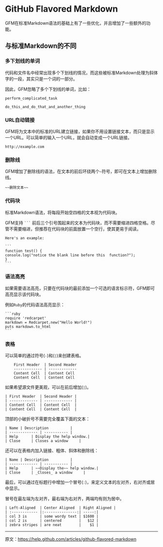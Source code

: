# GitHub Flavored Markdown

GFM在标准Markdown语法的基础上有了一些优化，并且增加了一些额外的功能。

## 与标准Markdown的不同

### 多下划线的单词

代码和文件名中经常出现多个下划线的情况，而这些被标准Markdown处理为斜体字的一段，其实只是一个词的一部分。

因此，GFM忽略了多个下划线的单词，比如：

	perform_complicated_task

	do_this_and_do_that_and_another_thing

### URL自动链接

GFM将为文本中的标准的URL建立链接，如果你不用设置链接文本，而只是显示一个URL。可以简单的输入一个URL，就会自动变成一个URL链接。

	http://example.com
	
### 删除线

GFM增加了删除线的语法，在文本的前后环绕两个`~`符号，即可在文本上增加删除线。

	~~删除文本~~
	
### 代码块

标准Markdown语法，将每段开始空四格的文本视为代码块。

GFM支持 ` ``` ` 前后三个引号围起来的文本为代码块，而不需要缩进四格空格。尽管不需要缩进，但推荐在代码块的前面放置一个空行，使其更易于阅读。

	Here's an example:

	```
	function test() {
  	console.log("notice the blank line before this 	function?");
	}
	```

### 语法高亮

如果需要语法高亮，只要在代码块的最前添加一个可选的语言标示符，GFM即可高亮显示该代码块。

例如`Ruby`的代码语法高亮显示：

	```ruby
	require 'redcarpet'
	markdown = Redcarpet.new("Hello World!")
	puts markdown.to_html
	```
	
### 表格

可以简单的通过符号(`-`)和(`|`)来创建表格。

```
	First Header  | Second Header
	------------- | -------------
	Content Cell  | Content Cell
	Content Cell  | Content Cell
```

如果希望源文件更美观，可以在前后增加(`|`)。

	| First Header  | Second Header |
	| ------------- | ------------- |
	| Content Cell  | Content Cell  |
	| Content Cell  | Content Cell  |
	
顶部的小破折号不需要完全覆盖下面的文本：

	| Name | Description          |
	| ------------- | ----------- |
	| Help      | Display the help window.|
	| Close     | Closes a window     |
	
还可以在表格内加入链接、粗体、斜体和删除线：

	| Name | Description          |
	| ------------- | ----------- |
	| Help      | ~~Display the~~ help window.|
	| Close     | _Closes_ a window     |
	
最后，可以通过在标题行中增加一个冒号(`:`)，来定义文本的左对齐，右对齐或居中显示。

冒号在最左端为左对齐，最右端为右对齐，两端均有则为居中。

	| Left-Aligned  | Center Aligned  | Right Aligned |
	| :------------ |:---------------:| -----:|
	| col 3 is      | some wordy text | $1600 |
	| col 2 is      | centered        |   $12 |
	| zebra stripes | are neat        |    $1 |
	
------------------------

原文：<https://help.github.com/articles/github-flavored-markdown>
